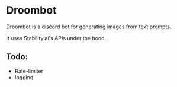 # Droombot

Droombot is a discord bot for generating images from text prompts.

It uses Stability.ai's APIs under the hood.

## Todo:

* Rate-limiter
* logging
